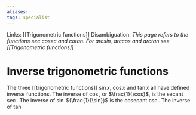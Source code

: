 ```yaml
---
aliases: 
tags: specialist
---
```


Links: [[Trigonometric functions]]
Disambiguation: *This page refers to the functions sec cosec and cotan. For arcsin, arccos and arctan see [[Trigonometric functions]]*

# Inverse trigonometric functions

The three [[trigonometric functions]] $\sin x$, $\cos x$ and $\tan x$ all have defined inverse functions.
The inverse of $\cos$, or $\frac{1}{\cos}$, is the secant $\sec$. The inverse of $\sin$ $(\frac{1}{\sin})$ is the cosecant $\csc$. The inverse of $\tan$

